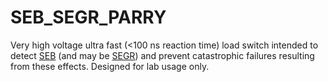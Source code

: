 # SEB_SEGR_PARRY

Very high voltage ultra fast (<100 ns reaction time) load switch intended to detect [SEB](https://www.jedec.org/standards-documents/dictionary/terms/single-event-burnout-seb) (and may be [SEGR](https://www.jedec.org/standards-documents/dictionary/terms/single-event-gate-rupture-segr)) and prevent catastrophic failures resulting from these effects. Designed for lab usage only.
